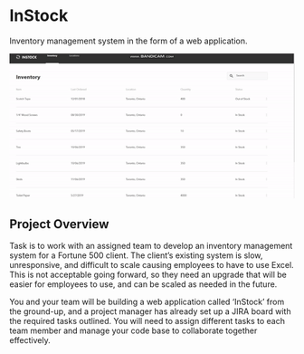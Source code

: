 # InStock 

Inventory management system in the form of a web application.

![Website example](/instock.gif)

## Project Overview

Task is to work with an assigned team to develop an inventory management system for a Fortune 500 client. The client’s existing system is slow, unresponsive, and difficult to scale causing employees to have to use Excel. This is not acceptable going forward, so they need an upgrade that will be easier for employees to use, and can be scaled as needed in the future.

You and your team will be building a web application called ‘InStock’ from the ground-up, and a project manager has already set up a JIRA board with the required tasks outlined. You will need to assign different tasks to each team member and manage your code base to collaborate together effectively.
